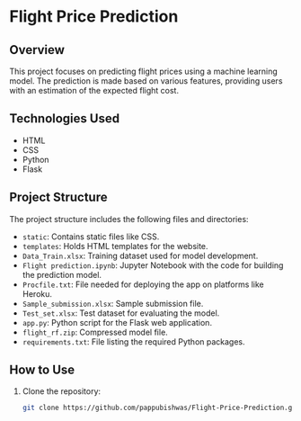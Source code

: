 # Flight Price Prediction

## Overview

This project focuses on predicting flight prices using a machine learning model. The prediction is made based on various features, providing users with an estimation of the expected flight cost.

## Technologies Used

- HTML
- CSS
- Python
- Flask

## Project Structure

The project structure includes the following files and directories:

- `static`: Contains static files like CSS.
- `templates`: Holds HTML templates for the website.
- `Data_Train.xlsx`: Training dataset used for model development.
- `Flight prediction.ipynb`: Jupyter Notebook with the code for building the prediction model.
- `Procfile.txt`: File needed for deploying the app on platforms like Heroku.
- `Sample_submission.xlsx`: Sample submission file.
- `Test_set.xlsx`: Test dataset for evaluating the model.
- `app.py`: Python script for the Flask web application.
- `flight_rf.zip`: Compressed model file.
- `requirements.txt`: File listing the required Python packages.

## How to Use

1. Clone the repository:

   ```bash
   git clone https://github.com/pappubishwas/Flight-Price-Prediction.git
